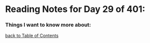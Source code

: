 # Reading Notes for Day 29 of 401:



### Things I want to know more about:

[back to Table of Contents](./README.md)